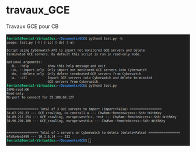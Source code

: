 # travaux_GCE
Travaux GCE pour CB

![Image description](https://github.com/fenrisl/travaux_GCE/blob/master/Capture.PNG)
